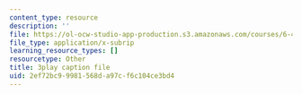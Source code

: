 ```yaml
---
content_type: resource
description: ''
file: https://ol-ocw-studio-app-production.s3.amazonaws.com/courses/6-451-principles-of-digital-communication-ii-spring-2005/2ef72bc99981568da97cf6c104ce3bd4_DyRLOmVRQDw.vtt
file_type: application/x-subrip
learning_resource_types: []
resourcetype: Other
title: 3play caption file
uid: 2ef72bc9-9981-568d-a97c-f6c104ce3bd4
---
```

